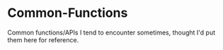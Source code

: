 # Common-Functions
Common functions/APIs I tend to encounter sometimes, thought I'd put them here for reference.
